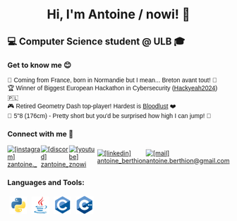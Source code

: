 <h1 align="center">Hi, I'm Antoine / nowi! 👋</h1>
<h2 align="left">💻 Computer Science student @ ULB 🎓</h2>

<h3 align="left">Get to know me 😊</h3>
<ul style="list-style-type: none; padding: 0; font-family: 'Arial', sans-serif;">
    <li>🥖 Coming from France, born in Normandie but I mean... Breton avant tout! 🧈</li> 
    <li>🏆 Winner of Biggest European Hackathon in Cybersecurity (<a href="https://hackyeah.pl/" target="_blank">Hackyeah2024</a>) 🇵🇱</li>
    <li>🎮 Retired Geometry Dash top-player! Hardest is <a href="https://www.youtube.com/watch?v=gSUTZV04t38" target="_blank">Bloodlust</a> ❤️</li>
    <li>📏 5"8 (176cm) - Pretty short but you'd be surprised how high I can jump! 🦘</li> 
</ul>

<h3 align="left">Connect with me 📧</h3>
<p align="left" style="display: flex; align-items: center;">
    <a href="https://www.instagram.com/zantoine._/" target="_blank">
        <img align="center" src="https://raw.githubusercontent.com/rahuldkjain/github-profile-readme-generator/master/src/images/icons/Social/instagram.svg" alt="[instagram] zantoine._" height="30" width="40"/></a>
    <a href="https://discord.com/users/zantoine_" target="_blank">
        <img align="center" src="https://raw.githubusercontent.com/rahuldkjain/github-profile-readme-generator/master/src/images/icons/Social/discord.svg" alt="[discord] zantoine_" height="30" width="40"/></a>
    <a href="https://www.youtube.com/@znowi" target="_blank">
        <img align="center" src="https://raw.githubusercontent.com/rahuldkjain/github-profile-readme-generator/master/src/images/icons/Social/youtube.svg" alt="[youtube] znowi" height="30" width="40"/></a>
    <a href="https://www.linkedin.com/in/antoine-berthion/" target="_blank">
        <img align="center" src="https://raw.githubusercontent.com/rahuldkjain/github-profile-readme-generator/master/src/images/icons/Social/linked-in-alt.svg" alt="[linkedin] antoine_berthion" height="25" width="40"/></a>
    <a href="mailto:antoine.berthion@gmail.com" target="_blank">
        <img align="center" src="https://raw.githubusercontent.com/rahuldkjain/github-profile-readme-generator/master/src/images/icons/Social/google.svg" alt="[mail] antoine.berthion@gmail.com" height="30" width="40"/></a>
</p>


<h3 align="left">Languages and Tools:</h3>
<p align="left" style="display: flex; align-items: center; flex-wrap: wrap;">
    <a href="https://www.python.org/" target="_blank" style="margin: 5px;">
        <img src="https://raw.githubusercontent.com/devicons/devicon/master/icons/python/python-original.svg" alt="Python" width="40" height="40" title="Python"/></a>
    <a href="https://www.java.com/" target="_blank" style="margin: 5px;">
        <img src="https://raw.githubusercontent.com/devicons/devicon/master/icons/java/java-original.svg" alt="Java" width="40" height="40" title="Java"/></a>
    <a href="https://en.wikipedia.org/wiki/C_(programming_language)" target="_blank" style="margin: 5px;">
        <img src="https://raw.githubusercontent.com/devicons/devicon/master/icons/c/c-original.svg" alt="Java" width="40" height="40" title="Java"/></a>
    <a href="https://isocpp.org/" target="_blank" style="margin: 5px;">
        <img src="https://raw.githubusercontent.com/devicons/devicon/master/icons/cplusplus/cplusplus-original.svg" alt="Java" width="40" height="40" title="Java"/></a>
</p>

